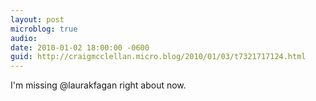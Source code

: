 ```yaml
---
layout: post
microblog: true
audio: 
date: 2010-01-02 18:00:00 -0600
guid: http://craigmcclellan.micro.blog/2010/01/03/t7321717124.html
---
```

I'm missing @laurakfagan right about now.
